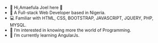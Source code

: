 - 👋 Hi,Amaefula Joel here 👋
- 👤 A Full-stack Web Developer based in Nigeria.
- 💻 Familiar with HTML, CSS, BOOTSTRAP, JAVASCRIPT, JQUERY, PHP, MYSQL.
- 👀 I’m interested in knowing more the world of Programming.
- 🌱 I’m currently learning AngularJs.
